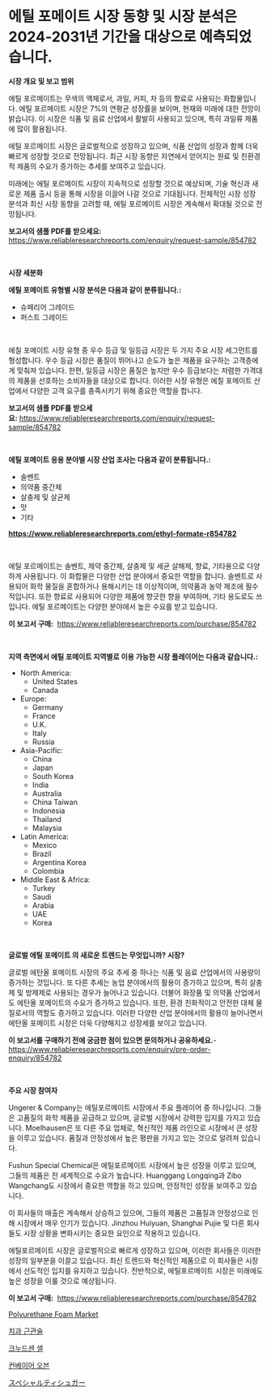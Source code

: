 <p><h1>에틸 포메이트 시장 동향 및 시장 분석은 2024-2031년 기간을 대상으로 예측되었습니다.</h1></p><p><strong>시장 개요 및 보고 범위</strong></p>
<p><p>에틸 포르메이트는 무색의 액체로서, 과일, 커피, 차 등의 향료로 사용되는 화합물입니다. 에틸 포르메이트 시장은 7%의 연평균 성장률을 보이며, 현재와 미래에 대한 전망이 밝습니다. 이 시장은 식품 및 음료 산업에서 활발히 사용되고 있으며, 특히 과일류 제품에 많이 활용됩니다. </p><p>에틸 포르메이트 시장은 글로벌적으로 성장하고 있으며, 식품 산업의 성장과 함께 더욱 빠르게 성장할 것으로 전망됩니다. 최근 시장 동향은 자연에서 얻어지는 원료 및 친환경적 제품의 수요가 증가하는 추세를 보여주고 있습니다.</p><p>미래에는 에틸 포르메이트 시장이 지속적으로 성장할 것으로 예상되며, 기술 혁신과 새로운 제품 출시 등을 통해 시장을 이끌어 나갈 것으로 기대됩니다. 전체적인 시장 성장 분석과 최신 시장 동향을 고려할 때, 에틸 포르메이트 시장은 계속해서 확대될 것으로 전망됩니다.</p></p>
<p><strong>보고서의 샘플 PDF를 받으세요:</strong> <a href="https://www.reliableresearchreports.com/enquiry/request-sample/854782">https://www.reliableresearchreports.com/enquiry/request-sample/854782</a></p>
<p>&nbsp;</p>
<p><strong>시장 세분화</strong></p>
<p><strong>에틸 포메이트 유형별 시장 분석은 다음과 같이 분류됩니다.:</strong></p>
<p><ul><li>슈페리어 그레이드</li><li>퍼스트 그레이드</li></ul></p>
<p>&nbsp;</p>
<p><p>에칠 포메이트 시장 유형 중 우수 등급 및 일등급 시장은 두 가지 주요 시장 세그먼트를 형성합니다. 우수 등급 시장은 품질이 뛰어나고 순도가 높은 제품을 요구하는 고객층에게 맞춰져 있습니다. 한편, 일등급 시장은 품질은 높지만 우수 등급보다는 저렴한 가격대의 제품을 선호하는 소비자들을 대상으로 합니다. 이러한 시장 유형은 에칠 포메이트 산업에서 다양한 고객 요구를 충족시키기 위해 중요한 역할을 합니다.</p></p>
<p><strong>보고서의 샘플 PDF를 받으세요:</strong>&nbsp;<a href="https://www.reliableresearchreports.com/enquiry/request-sample/854782">https://www.reliableresearchreports.com/enquiry/request-sample/854782</a></p>
<p>&nbsp;</p>
<p><strong> 에틸 포메이트 응용 분야별 시장 산업 조사는 다음과 같이 분류됩니다.:</strong></p>
<p><ul><li>솔벤트</li><li>의약품 중간체</li><li>살충제 및 살균제</li><li>맛</li><li>기타</li></ul></p>
<p><strong><a href="https://www.reliableresearchreports.com/ethyl-formate-r854782">https://www.reliableresearchreports.com/ethyl-formate-r854782</a></strong></p>
<p>&nbsp;</p>
<p><p>에틸 포르메이트는 솔벤트, 제약 중간체, 살충제 및 세균 살해제, 향료, 기타용으로 다양하게 사용됩니다. 이 화합물은 다양한 산업 분야에서 중요한 역할을 합니다. 솔벤트로 사용되어 화학 물질을 혼합하거나 용해시키는 데 이상적이며, 의약품과 농약 제조에 필수적입니다. 또한 향료로 사용되어 다양한 제품에 향긋한 향을 부여하며, 기타 용도로도 쓰입니다. 에틸 포르메이트는 다양한 분야에서 높은 수요를 받고 있습니다.</p></p>
<p><strong>이 보고서 구매:</strong>&nbsp; <a href="https://www.reliableresearchreports.com/purchase/854782">https://www.reliableresearchreports.com/purchase/854782</a></p>
<p>&nbsp;</p>
<p><strong>지역 측면에서 에틸 포메이트 지역별로 이용 가능한 시장 플레이어는 다음과 같습니다.:</strong></p>
<p><ul>
    <li>
        North America:
        <ul>
            <li>United States</li>
            <li>Canada</li>
        </ul>
    </li>
    <li>
        Europe:
        <ul>
            <li>Germany</li>
            <li>France</li>
            <li>U.K.</li>
            <li>Italy</li>
            <li>Russia</li>
        </ul>
    </li>
    <li>
        Asia-Pacific:
        <ul>
            <li>China</li>
            <li>Japan</li>
            <li>South Korea</li>
            <li>India</li>
            <li>Australia</li>
            <li>China Taiwan</li>
            <li>Indonesia</li>
            <li>Thailand</li>
            <li>Malaysia</li>
        </ul>
    </li>
    <li>
        Latin America:
        <ul>
            <li>Mexico</li>
            <li>Brazil</li>
            <li>Argentina Korea</li>
            <li>Colombia</li>
        </ul>
    </li>
    <li>
        Middle East & Africa:
        <ul>
            <li>Turkey</li>
            <li>Saudi</li>
            <li>Arabia</li>
            <li>UAE</li>
            <li>Korea</li>
        </ul>
    </li>
    </ul></p>
<p>&nbsp;</p>
<p><strong>글로벌 에틸 포메이트 의 새로운 트렌드는 무엇입니까? 시장?</strong></p>
<p><p>글로벌 에탄올 포메이트 시장의 주요 추세 중 하나는 식품 및 음료 산업에서의 사용량이 증가하는 것입니다. 또 다른 추세는 농업 분야에서의 활용이 증가하고 있으며, 특히 살충제 및 방제제로 사용되는 경우가 늘어나고 있습니다. 더불어 화장품 및 의약품 산업에서도 에탄올 포메이트의 수요가 증가하고 있습니다. 또한, 환경 친화적이고 안전한 대체 물질로서의 역할도 증가하고 있습니다. 이러한 다양한 산업 분야에서의 활용이 늘어나면서 에탄올 포메이트 시장은 더욱 다양해지고 성장세를 보이고 있습니다.</p></p>
<p><strong>이 보고서를 구매하기 전에 궁금한 점이 있으면 문의하거나 공유하세요.</strong>- <a href="https://www.reliableresearchreports.com/enquiry/pre-order-enquiry/854782">https://www.reliableresearchreports.com/enquiry/pre-order-enquiry/854782</a></p>
<p>&nbsp;</p>
<p><strong>주요 시장 참여자</strong></p>
<p><p>Ungerer & Company는 에틸포르메이트 시장에서 주요 플레이어 중 하나입니다. 그들은 고품질의 화학 제품을 공급하고 있으며, 글로벌 시장에서 강력한 입지를 가지고 있습니다. Moelhausen은 또 다른 주요 업체로, 혁신적인 제품 라인으로 시장에서 큰 성장을 이루고 있습니다. 품질과 안정성에서 높은 평판을 가지고 있는 것으로 알려져 있습니다.</p><p>Fushun Special Chemical은 에틸포르메이트 시장에서 높은 성장을 이루고 있으며, 그들의 제품은 전 세계적으로 수요가 높습니다. Huanggang Longqing과 Zibo Wangchang도 시장에서 중요한 역할을 하고 있으며, 안정적인 성장을 보여주고 있습니다.</p><p>이 회사들의 매출은 계속해서 상승하고 있으며, 그들의 제품은 고품질과 안정성으로 인해 시장에서 매우 인기가 있습니다. Jinzhou Huiyuan, Shanghai Pujie 및 다른 회사들도 시장 상황을 변화시키는 중요한 요인으로 작용하고 있습니다.</p><p>에틸포르메이트 시장은 글로벌적으로 빠르게 성장하고 있으며, 이러한 회사들은 이러한 성장의 일부분을 이끌고 있습니다. 최신 트렌드와 혁신적인 제품으로 이 회사들은 시장에서 선도적인 입지를 유지하고 있습니다. 전반적으로, 에틸포르메이트 시장은 미래에도 높은 성장을 이룰 것으로 예상됩니다.</p></p>
<p><strong>이 보고서 구매:</strong>&nbsp;&nbsp;<a href="https://www.reliableresearchreports.com/purchase/854782">https://www.reliableresearchreports.com/purchase/854782</a></p>
<p><p><a href="https://issuu.com/reportprime-2/docs/polyurethane-foam-market-size-2030.pptx">Polyurethane Foam Market</a></p><p><a href="https://medium.com/@waynewood21/%EC%B9%98%EA%B3%BC-%EC%84%B8%EB%87%A8%EC%8B%AC%EC%88%A0-%EC%8B%9C%EC%9E%A5-%EA%B7%9C%EB%AA%A8-%EC%8B%9C%EC%9E%A5-%EC%A0%84%EB%A7%9D-%EB%B0%8F-%EC%8B%9C%EC%9E%A5-%EC%98%88%EC%B8%A1-2024%EB%85%84%EB%B6%80%ED%84%B0-2031%EB%85%84-78fcd3af8cdc">치과 근관술</a></p><p><a href="https://github.com/KellyLyncyh543964/Market-Research-Report-List-1/blob/main/432003916350.md">크누드센 셀</a></p><p><a href="https://medium.com/@cute_priencsss/%EC%BB%A8%EB%B2%A0%EC%9D%B4%EC%96%B4-%EC%98%A4%EB%B8%90-%EC%8B%9C%EC%9E%A5%EC%9D%98-%EA%B7%9C%EB%AA%A8%EC%99%80-%EC%8B%9C%EC%9E%A5-%EB%8F%99%ED%96%A5-%EC%82%B0%EC%97%85-%EC%A0%84%EB%B0%98-2024%EB%85%84%EB%B6%80%ED%84%B0-2031%EB%85%84%EA%B9%8C%EC%A7%80-%EC%99%84%EB%B2%BD%ED%95%9C-%EA%B0%9C%EC%9A%94-bca7d415a232">컨베이어 오븐</a></p><p><a href="https://github.com/oqxogxyvqe90775/Market-Research-Report-List-1/blob/main/272993018076.md">スペシャルティシュガー</a></p></p>
